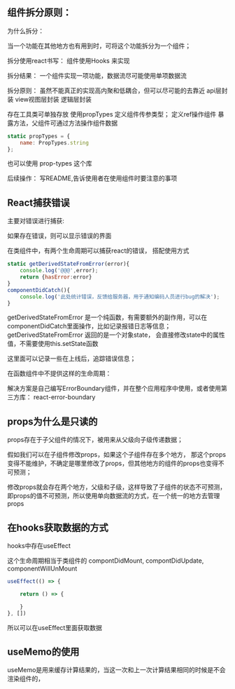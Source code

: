 ## 组件拆分原则：

为什么拆分：

当一个功能在其他地方也有用到时，可将这个功能拆分为一个组件；


拆分使用react书写：
组件使用Hooks 来实现

拆分结果：
一个组件实现一项功能，数据流尽可能使用单项数据流

拆分原则：
虽然不能真正的实现高内聚和低耦合，但可以尽可能的去靠近
api层封装
view视图层封装
逻辑层封装

存在工具类可单独存放
使用propTypes  定义组件传参类型；
定义ref操作组件  暴露方法，父组件可通过方法操作组件数据

```js
static propTypes = {
    name: PropTypes.string
};

```

也可以使用 prop-types 这个库

后续操作：
写README,告诉使用者在使用组件时要注意的事项


## React捕获错误
主要对错误进行捕获:

如果存在错误，则可以显示错误的界面

在类组件中，有两个生命周期可以捕获react的错误，
搭配使用方式
```js
static getDerivedStateFromError(error){
    console.log('@@@',error);
    return {hasError:error}
}
componentDidCatch(){
    console.log('此处统计错误，反馈给服务器，用于通知编码人员进行bug的解决');
}
```

getDerivedStateFromError 是一个纯函数，有需要额外的副作用，可以在componentDidCatch里面操作，比如记录报错日志等信息；
getDerivedStateFromError 返回的是一个对象state， 会直接修改state中的属性值，不需要使用this.setState函数

这里面可以记录一些在上线后，追踪错误信息；

在函数组件中不提供这样的生命周期：

解决方案是自己编写ErrorBoundary组件，并在整个应用程序中使用，或者使用第三方库： react-error-boundary 

## props为什么是只读的

props存在于子父组件的情况下，被用来从父级向子级传递数据；

假如我们可以在子组件修改props，如果这个子组件存在多个地方，
那这个props变得不能维护，不确定是哪里修改了props，但其他地方的组件的props也变得不可预测；

修改props就会存在两个地方，父级和子级，这样导致了子组件的状态不可预测，即props的值不可预测，所以使用单向数据流的方式，在一个统一的地方去管理props


## 在hooks获取数据的方式

hooks中存在useEffect

这个生命周期相当于类组件的
compontDidMount, compontDidUpdate,  componentWillUnMount
```js
useEffect(() => {

    return () => {

    }
}, [])

```

所以可以在useEffect里面获取数据


## useMemo的使用

useMemo是用来缓存计算结果的，当这一次和上一次计算结果相同的时候是不会渲染组件的，




